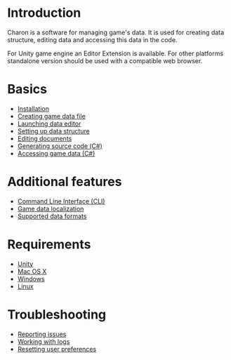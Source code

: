# Introduction

Charon is a software for managing game's data. It is used for creating data structure, editing data and accessing this data in the code.

For Unity game engine an Editor Extension is available. For other platforms standalone version should be used with a compatible web browser.

# Basics 

- [Installation](https://github.com/deniszykov/charon-unity3d/wiki/Installation)
- [Creating game data file](https://github.com/deniszykov/charon-unity3d/wiki/Creating%20Game%20Data%20File)
- [Launching data editor](https://github.com/deniszykov/charon-unity3d/wiki/Launching%20Data%20Editor)
- [Setting up data structure](https://github.com/deniszykov/charon-unity3d/wiki/Setting%20Up%20Data%20Structure)
- [Editing documents](https://github.com/deniszykov/charon-unity3d/wiki/Editing%20Documents)
- [Generating source code (С#)](https://github.com/deniszykov/charon-unity3d/wiki/Generating%20Source%20Code%20C%23)
- [Accessing game data (C#)](https://github.com/deniszykov/charon-unity3d/wiki/Accessing%20Game%20Data%20C%23)

# Additional features 

- [Command Line Interface (CLI)](https://github.com/deniszykov/charon-unity3d/wiki/Command%20Line%20Interface%20CLI)
- [Game data localization](https://github.com/deniszykov/charon-unity3d/wiki/Game%20Data%20Localization)
- [Supported data formats](https://github.com/deniszykov/charon-unity3d/wiki/Supported%20Data%20Formats)

# Requirements 

- [Unity](https://github.com/deniszykov/charon-unity3d/wiki/Requirements#unity)
- [Mac OS X](https://github.com/deniszykov/charon-unity3d/wiki/Requirements#mac-os-x)
- [Windows](https://github.com/deniszykov/charon-unity3d/wiki/Requirements#windows)
- [Linux](https://github.com/deniszykov/charon-unity3d/wiki/Requirements#linux)

# Troubleshooting 
- [Reporting issues](https://github.com/deniszykov/charon-unity3d/wiki/Reporting%20Issues)
- [Working with logs](https://github.com/deniszykov/charon-unity3d/wiki/Working%20with%20Logs)
- [Resetting user preferences](https://github.com/deniszykov/charon-unity3d/wiki/Resetting%20User%20Preferences)

